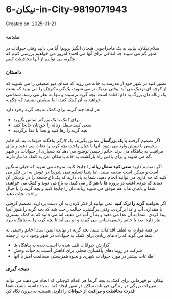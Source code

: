 # نیکان-6-in-City-9819071943

Created on: 2025-01-21

### مقدمه
سلام نیکان، بیایید به یک ماجراجویی هیجان انگیز برویم! آیا می دانید وقتی حیوانات در شهر گم می شوند چه اتفاقی برای آنها می افتد؟ امروز می خواهیم بررسی کنیم که چگونه می توانیم از آنها محافظت کنیم. 

### داستان
تصور کنید در شهر خود از مدرسه به خانه می روید که صدای میو ضعیفی را می شنوید که از کوچه ای نزدیک می آید. وقتی نزدیک تر می شوید، یک *گربه کوچک* را می بینید که پشت یک زباله دان بزرگ به دام افتاده است. بچه گربه ترسیده و تنها به نظر می رسد. شما می خواهید به آن کمک کنید، اما مطمئن نیستید که چگونه. 

در اینجا چند گزینه برای کمک به بچه گربه وجود دارد:
* برای کمک با یک بزرگتر تماس بگیرید
* سعی کنید سطل زباله را خودتان جابجا کنید
* بچه گربه را رها کنید و بعداً با غذا برگردید

اگر تصمیم گرفتید **با یک بزرگسال** تماس بگیرید، یک *کارگر پناهگاه حیوانات* به نام خانم رحیمی با تیمش وارد می شود. آنها با خیال راحت بچه گربه را نجات می دهند و برای مراقبت به پناهگاه می برند. خانم رحیمی توضیح می دهد که بسیاری از حیوانات در شهر گم می شوند و برای یافتن راه بازگشت به خانه یا مکان امن به کمک ما نیاز دارند.

اگر تصمیم دارید **سعی کنید سطل زباله** را جابجا کنید، متوجه می شوید که خیلی سنگین است و ممکن است صدمه ببینید. اما شما تسلیم نمی شوید! در عوض به این فکر می کنید که چه کاری می توانید انجام دهید. شما به یاد دارید که یک *باغ جامعه* را در نزدیکی آن دیدید که مردم اغلب در پروژه ها با هم کار می کنند. به باغ می دوید و کمک می خواهید. شما و باغبان ها با هم موفق می شوید زباله دان را جابجا کنید و بچه گربه را با خیال راحت نجات دهید.

اگر بخواهید **گربه را ترک کنید**، نمی توانید از فکر کردن به آن دست بردارید. تصمیم گرفتی با مقداری آب و غذا برگردی. وقتی برگشتی، خیالت راحت شد که بچه گربه را هنوز آنجا پیدا کردی. شما به آن غذا می دهید و به آن آب می دهید، اما می دانید که به کمک بیشتری نیاز دارد. بعد با خانم رحیمی تماس می گیرید و او می آید تا بچه گربه را به پناهگاه ببرد.

در همه موارد، به لطف اقدامات شما، بچه گربه در نهایت ایمن است! خانم رحیمی به شما می گوید که راه های زیادی برای کمک به حیوانات در شهر وجود دارد از جمله:
- گزارش حیوانات تلف شده یا آسیب دیده به پناهگاه ها
- شرکت در رویدادهای پاکسازی محلی برای کاهش آسیب به حیات وحش
- اطلاعات بیشتر در مورد حیوانات شهری و نحوه همزیستی مسالمت آمیز با آنها

### نتیجه گیری
نیکان، تو قهرمانی برای کمک به بچه گربه! هر اقدام کوچکی که انجام می دهید می تواند تغییرات بزرگی در زندگی حیوانات ساکن در شهر ایجاد کند. به یاد داشته باشید، **شما قدرت محافظت و مراقبت از حیوانات را دارید**. همیشه به بیرون نگاه کن